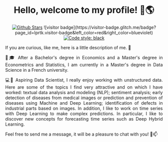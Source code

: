 <h1 align="center">Hello, welcome to my profile! 👋🌎</h1>

<p align="center"> 
<a href="https://github.com/lprtk/pySelection/stargazers"><img alt="Github Stars" src="https://img.shields.io/github/stars/lprtk/pySelection"></a> 
![visitor badge](https://visitor-badge.glitch.me/badge?page_id=lprtk.visitor-badge&left_color=red&right_color=blueviolet)
<a href="https://github.com/lprtk/pySelection/"><img alt="Code style: black" src="https://img.shields.io/badge/code%20style-black-000000.svg"></a> 
</p>


<p align="justify">If you are curious, like me, here is a little description of me. 👀<p>

<p align="justify">🧑🎓 After a Bachelor's degree in Economics and a Master's degree in Econometrics and Statistics, I am currently in a Master's degree in Data Science in a French university.<p>

<p align="justify">💻🌱 Aspiring Data Scientist, I really enjoy working with unstructured data. Here are some of the topics I find very attractive and on which I have worked: textual data analysis and modeling (NLP); sentiment analysis; early detection of diseases from medical images or prediction and prevention of diseases using Machine and Deep Learning; identification of defects in industrial parts based on images. In addition, I like to work on time series with Deep Learning to make complex predictions. In particular, I like to discover new concepts for forecasting time series such as Deep Hybrid Learning.<p>

<p align="justify">Feel free to send me a message, it will be a pleasure to chat with you! 🙂📫<p>
